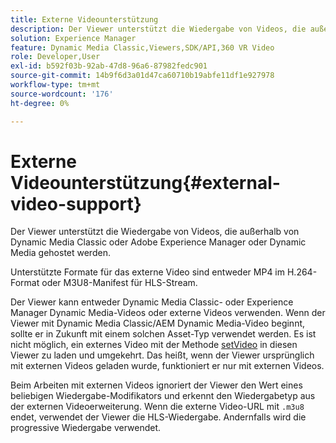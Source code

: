 ```yaml
---
title: Externe Videounterstützung
description: Der Viewer unterstützt die Wiedergabe von Videos, die außerhalb von Dynamic Media Classic oder Adobe Experience Manager oder Dynamic Media gehostet werden.
solution: Experience Manager
feature: Dynamic Media Classic,Viewers,SDK/API,360 VR Video
role: Developer,User
exl-id: b592f03b-92ab-47d8-96a6-87982fedc901
source-git-commit: 14b9f6d3a01d47ca60710b19abfe11df1e927978
workflow-type: tm+mt
source-wordcount: '176'
ht-degree: 0%

---
```


# Externe Videounterstützung{#external-video-support}

Der Viewer unterstützt die Wiedergabe von Videos, die außerhalb von Dynamic Media Classic oder Adobe Experience Manager oder Dynamic Media gehostet werden.

Unterstützte Formate für das externe Video sind entweder MP4 im H.264-Format oder M3U8-Manifest für HLS-Stream.

Der Viewer kann entweder Dynamic Media Classic- oder Experience Manager Dynamic Media-Videos oder externe Videos verwenden. Wenn der Viewer mit Dynamic Media Classic/AEM Dynamic Media-Video beginnt, sollte er in Zukunft mit einem solchen Asset-Typ verwendet werden. Es ist nicht möglich, ein externes Video mit der Methode [setVideo](../../c-html5-aem-asset-viewers/c-html5-aem-video360/c-html5-aem-video360-javascriptapiref/r-html5-aem-video360-javascriptapiref-setvideo.md#reference-85d3422d6ce64a36ac74827120b5a17c) in diesen Viewer zu laden und umgekehrt. Das heißt, wenn der Viewer ursprünglich mit externen Videos geladen wurde, funktioniert er nur mit externen Videos.

Beim Arbeiten mit externen Videos ignoriert der Viewer den Wert eines beliebigen Wiedergabe-Modifikators und erkennt den Wiedergabetyp aus der externen Videoerweiterung. Wenn die externe Video-URL mit `.m3u8` endet, verwendet der Viewer die HLS-Wiedergabe. Andernfalls wird die progressive Wiedergabe verwendet.
